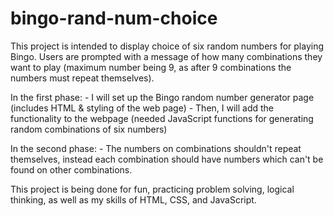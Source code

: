 # bingo-rand-num-choice

This project is intended to display choice of six random numbers for playing Bingo.
Users are prompted with a message of how many combinations they want to play (maximum number being 9, as after 9 combinations the numbers must repeat themselves).

In the first phase:
    - I will set up the Bingo random number generator page (includes HTML & styling of the web page)
    - Then, I will add the functionality to the webpage (needed JavaScript functions for generating random combinations of six numbers)

In the second phase:
    - The numbers on combinations shouldn't repeat themselves, instead each combination should have numbers which can't be found on other combinations.

This project is being done for fun, practicing problem solving, logical thinking, as well as my skills of HTML, CSS, and JavaScript.